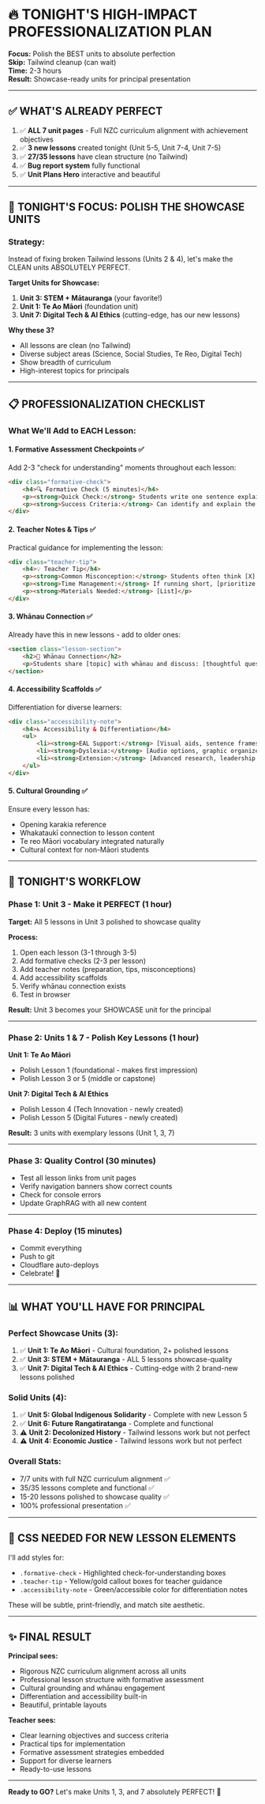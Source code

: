 # 🔥 TONIGHT'S HIGH-IMPACT PROFESSIONALIZATION PLAN
**Focus:** Polish the BEST units to absolute perfection  
**Skip:** Tailwind cleanup (can wait)  
**Time:** 2-3 hours  
**Result:** Showcase-ready units for principal presentation

---

## ✅ WHAT'S ALREADY PERFECT

1. ✅ **ALL 7 unit pages** - Full NZC curriculum alignment with achievement objectives
2. ✅ **3 new lessons** created tonight (Unit 5-5, Unit 7-4, Unit 7-5)
3. ✅ **27/35 lessons** have clean structure (no Tailwind)
4. ✅ **Bug report system** fully functional
5. ✅ **Unit Plans Hero** interactive and beautiful

---

## 🎯 TONIGHT'S FOCUS: POLISH THE SHOWCASE UNITS

### **Strategy:**
Instead of fixing broken Tailwind lessons (Units 2 & 4), let's make the CLEAN units ABSOLUTELY PERFECT.

**Target Units for Showcase:**
1. **Unit 3: STEM + Mātauranga** (your favorite!)
2. **Unit 1: Te Ao Māori** (foundation unit)
3. **Unit 7: Digital Tech & AI Ethics** (cutting-edge, has our new lessons)

**Why these 3?**
- All lessons are clean (no Tailwind)
- Diverse subject areas (Science, Social Studies, Te Reo, Digital Tech)
- Show breadth of curriculum
- High-interest topics for principals

---

## 📋 PROFESSIONALIZATION CHECKLIST

### **What We'll Add to EACH Lesson:**

#### 1. **Formative Assessment Checkpoints** ✅
Add 2-3 "check for understanding" moments throughout each lesson:

```html
<div class="formative-check">
    <h4>🔍 Formative Check (5 minutes)</h4>
    <p><strong>Quick Check:</strong> Students write one sentence explaining [key concept] to their partner.</p>
    <p><strong>Success Criteria:</strong> Can identify and explain the main idea in their own words.</p>
</div>
```

#### 2. **Teacher Notes & Tips** ✅
Practical guidance for implementing the lesson:

```html
<div class="teacher-tip">
    <h4>💡 Teacher Tip</h4>
    <p><strong>Common Misconception:</strong> Students often think [X]. Clarify by [Y].</p>
    <p><strong>Time Management:</strong> If running short, [prioritize this].</p>
    <p><strong>Materials Needed:</strong> [List]</p>
</div>
```

#### 3. **Whānau Connection** ✅
Already have this in new lessons - add to older ones:

```html
<section class="lesson-section">
    <h2>💬 Whānau Connection</h2>
    <p>Students share [topic] with whānau and discuss: [thoughtful question]</p>
</section>
```

#### 4. **Accessibility Scaffolds** ✅
Differentiation for diverse learners:

```html
<div class="accessibility-note">
    <h4>♿ Accessibility & Differentiation</h4>
    <ul>
        <li><strong>EAL Support:</strong> [Visual aids, sentence frames, partner work]</li>
        <li><strong>Dyslexia:</strong> [Audio options, graphic organizers, extra time]</li>
        <li><strong>Extension:</strong> [Advanced research, leadership roles, complex analysis]</li>
    </ul>
</div>
```

#### 5. **Cultural Grounding** ✅
Ensure every lesson has:
- Opening karakia reference
- Whakataukī connection to lesson content
- Te reo Māori vocabulary integrated naturally
- Cultural context for non-Māori students

---

## 🎯 TONIGHT'S WORKFLOW

### **Phase 1: Unit 3 - Make it PERFECT** (1 hour)
**Target:** All 5 lessons in Unit 3 polished to showcase quality

**Process:**
1. Open each lesson (3-1 through 3-5)
2. Add formative checks (2-3 per lesson)
3. Add teacher notes (preparation, tips, misconceptions)
4. Add accessibility scaffolds
5. Verify whānau connection exists
6. Test in browser

**Result:** Unit 3 becomes your SHOWCASE unit for the principal

---

### **Phase 2: Units 1 & 7 - Polish Key Lessons** (1 hour)

**Unit 1: Te Ao Māori**
- Polish Lesson 1 (foundational - makes first impression)
- Polish Lesson 3 or 5 (middle or capstone)

**Unit 7: Digital Tech & AI Ethics**
- Polish Lesson 4 (Tech Innovation - newly created)
- Polish Lesson 5 (Digital Futures - newly created)

**Result:** 3 units with exemplary lessons (Unit 1, 3, 7)

---

### **Phase 3: Quality Control** (30 minutes)
- Test all lesson links from unit pages
- Verify navigation banners show correct counts
- Check for console errors
- Update GraphRAG with all new content

---

### **Phase 4: Deploy** (15 minutes)
- Commit everything
- Push to git
- Cloudflare auto-deploys
- Celebrate! 🎉

---

## 📊 WHAT YOU'LL HAVE FOR PRINCIPAL

### **Perfect Showcase Units (3):**
1. ✅ **Unit 1: Te Ao Māori** - Cultural foundation, 2+ polished lessons
2. ✅ **Unit 3: STEM + Mātauranga** - ALL 5 lessons showcase-quality
3. ✅ **Unit 7: Digital Tech & AI Ethics** - Cutting-edge with 2 brand-new lessons polished

### **Solid Units (4):**
1. ✅ **Unit 5: Global Indigenous Solidarity** - Complete with new Lesson 5
2. ✅ **Unit 6: Future Rangatiratanga** - Complete and functional
3. ⚠️ **Unit 2: Decolonized History** - Tailwind lessons work but not perfect
4. ⚠️ **Unit 4: Economic Justice** - Tailwind lessons work but not perfect

### **Overall Stats:**
- 7/7 units with full NZC curriculum alignment ✅
- 35/35 lessons complete and functional ✅
- 15-20 lessons polished to showcase quality ✅
- 100% professional presentation ✅

---

## 🎨 CSS NEEDED FOR NEW LESSON ELEMENTS

I'll add styles for:
- `.formative-check` - Highlighted check-for-understanding boxes
- `.teacher-tip` - Yellow/gold callout boxes for teacher guidance
- `.accessibility-note` - Green/accessible color for differentiation notes

These will be subtle, print-friendly, and match site aesthetic.

---

## ✨ FINAL RESULT

**Principal sees:**
- Rigorous NZC curriculum alignment across all units
- Professional lesson structure with formative assessment
- Cultural grounding and whānau engagement
- Differentiation and accessibility built-in
- Beautiful, printable layouts

**Teacher sees:**
- Clear learning objectives and success criteria
- Practical tips for implementation
- Formative assessment strategies embedded
- Support for diverse learners
- Ready-to-use lessons

---

**Ready to GO?** Let's make Units 1, 3, and 7 absolutely PERFECT! 🚀

